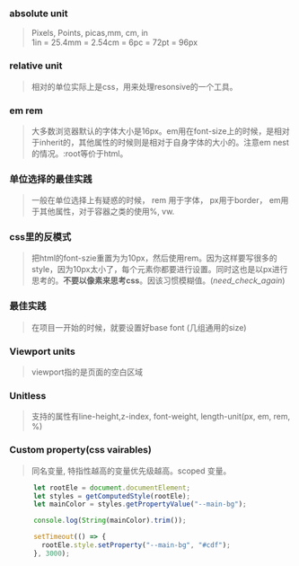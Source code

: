 ### absolute unit
> Pixels, Points, picas,mm, cm, in <br/>
1in = 25.4mm = 2.54cm = 6pc = 72pt = 96px
### relative unit
> 相对的单位实际上是css，用来处理resonsive的一个工具。
### em rem
> 大多数浏览器默认的字体大小是16px。em用在font-size上的时候，是相对于inherit的，其他属性的时候则是相对于自身字体的大小的。注意em nest的情况。:root等价于html。
### 单位选择的最佳实践
> 一般在单位选择上有疑惑的时候， rem 用于字体， px用于border， em用于其他属性，对于容器之类的使用%, vw.
### css里的反模式
> 把html的font-szie重置为为10px，然后使用rem。因为这样要写很多的style，因为10px太小了，每个元素你都要进行设置。同时这也是以px进行思考的。**不要以像素来思考css**。因该习惯模糊值。(_need_check_again_)
### 最佳实践
>  在项目一开始的时候，就要设置好base font (几组通用的size)
### Viewport units
> viewport指的是页面的空白区域 
### Unitless
> 支持的属性有line-height,z-index, font-weight, length-unit(px, em, rem, %)
### Custom property(css vairables)
> 同名变量, 特指性越高的变量优先级越高。scoped 变量。
```javascript
      let rootEle = document.documentElement;
      let styles = getComputedStyle(rootEle);
      let mainColor = styles.getPropertyValue("--main-bg");

      console.log(String(mainColor).trim());

      setTimeout(() => {
        rootEle.style.setProperty("--main-bg", "#cdf");
      }, 3000);
```











